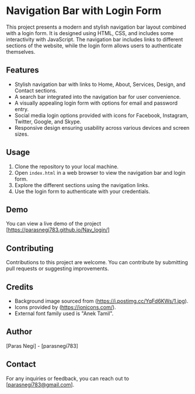 # Navigation Bar with Login Form
This project presents a modern and stylish navigation bar layout combined with a login form. It is designed using HTML, CSS, and includes some interactivity with JavaScript. The navigation bar includes links to different sections of the website, while the login form allows users to authenticate themselves.

## Features
- Stylish navigation bar with links to Home, About, Services, Design, and Contact sections.
- A search bar integrated into the navigation bar for user convenience.
- A visually appealing login form with options for email and password entry.
- Social media login options provided with icons for Facebook, Instagram, Twitter, Google, and Skype.
- Responsive design ensuring usability across various devices and screen sizes.

## Usage
1. Clone the repository to your local machine.
2. Open `index.html` in a web browser to view the navigation bar and login form.
3. Explore the different sections using the navigation links.
4. Use the login form to authenticate with your credentials.

## Demo
You can view a live demo of the project [https://parasnegi783.github.io/Nav_login/]

## Contributing
Contributions to this project are welcome. You can contribute by submitting pull requests or suggesting improvements.


## Credits
- Background image sourced from (https://i.postimg.cc/YqFd6KWs/1.jpg).
- Icons provided by (https://ionicons.com/).
- External font family used is "Anek Tamil".

## Author
[Paras Negi] - [parasnegi783]

## Contact

For any inquiries or feedback, you can reach out to [parasnegi783@gmail.com].
